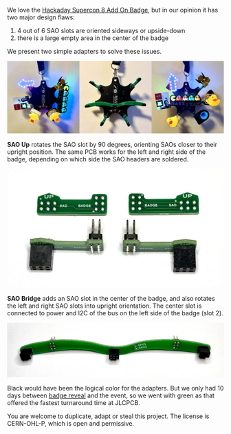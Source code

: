 We love the [Hackaday Supercon 8 Add On Badge](https://github.com/Hack-a-Day/2024-Supercon-8-Add-On-Badge),
but in our opinion it has two major design flaws:
1. 4 out of 6 SAO slots are oriented sideways or upside-down
2. there is a large empty area in the center of the badge

We present two simple adapters to solve these issues.

![Supercon 8 badge without and with adapters](img/s8-badge.jpg)

**SAO Up** rotates the SAO slot by 90 degrees, orienting SAOs closer to
their upright position. The same PCB works for the left and right side
of the badge, depending on which side the SAO headers are soldered.

![SAO Up adapter](img/s8-sao-up.jpg)

**SAO Bridge** adds an SAO slot in the center of the badge, and also
rotates the left and right SAO slots into upright orientation. The center
slot is connected to power and I2C of the bus on the left side of the
badge (slot 2).

![SAO Bridge adapter](img/s8-sao-bridge.jpg)

Black would have been the logical color for the adapters. But we only had
10 days between [badge reveal](https://hackaday.com/2024/10/22/the-2024-hackaday-supercon-sao-badge-reveal/)
and the event, so we went with green as that offered the fastest
turnaround time at JLCPCB.

You are welcome to duplicate, adapt or steal this project. The license is
CERN-OHL-P, which is open and permissive.
